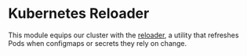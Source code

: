 # Kubernetes Reloader

This module equips our cluster with the [reloader](https://github.com/stakater/Reloader), a utility that refreshes Pods when configmaps or secrets they rely on change.